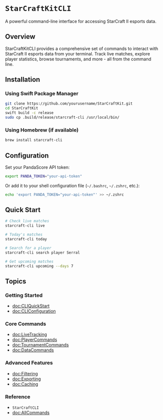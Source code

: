 # ``StarCraftKitCLI``

A powerful command-line interface for accessing StarCraft II esports data.

## Overview

StarCraftKitCLI provides a comprehensive set of commands to interact with StarCraft II esports data from your terminal. Track live matches, explore player statistics, browse tournaments, and more - all from the command line.

## Installation

### Using Swift Package Manager

```bash
git clone https://github.com/yourusername/StarCraftKit.git
cd StarCraftKit
swift build -c release
sudo cp .build/release/starcraft-cli /usr/local/bin/
```

### Using Homebrew (if available)

```bash
brew install starcraft-cli
```

## Configuration

Set your PandaScore API token:

```bash
export PANDA_TOKEN="your-api-token"
```

Or add it to your shell configuration file (`~/.bashrc`, `~/.zshrc`, etc.):

```bash
echo 'export PANDA_TOKEN="your-api-token"' >> ~/.zshrc
```

## Quick Start

```bash
# Check live matches
starcraft-cli live

# Today's matches
starcraft-cli today

# Search for a player
starcraft-cli search player Serral

# Get upcoming matches
starcraft-cli upcoming --days 7
```

## Topics

### Getting Started
- <doc:CLIQuickStart>
- <doc:CLIConfiguration>

### Core Commands
- <doc:LiveTracking>
- <doc:PlayerCommands>
- <doc:TournamentCommands>
- <doc:DataCommands>

### Advanced Features
- <doc:Filtering>
- <doc:Exporting>
- <doc:Caching>

### Reference
- ``StarCraftCLI``
- <doc:AllCommands>